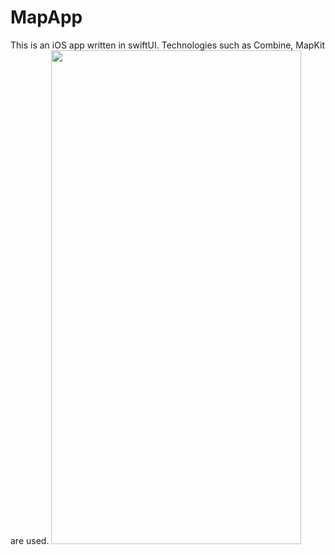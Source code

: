 # MapApp
This is an iOS app written in swiftUI. Technologies such as Combine, MapKit are used.
<img src="https://user-images.githubusercontent.com/103141352/194927482-9b0101f6-bb1e-430e-bfbf-a1f22465bede.png" width="400" height="790">

